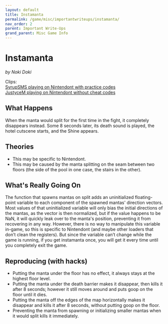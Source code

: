 ```yaml
---
layout: default
title: Instamanta
permalink: /game/misc/importantwriteups/instamanta/
nav_order: 2
parent: Important Write-Ups
grand_parent: Misc Game Info
---
```

# Instamanta
*by Noki Doki*  

Clips:  
[SyrupSMS playing on Nintendont with practice codes](https://clips.twitch.tv/AbrasiveFunnyGoblinBlargNaut)  
[JustyceM playing on Nintendont without cheat codes](https://clips.twitch.tv/ModernImpartialPoxOSsloth)  

## What Happens
When the manta would split for the first time in the fight, it completely disappears instead. Some 8 seconds later, its death sound is played, the hotel cutscene starts, and the Shine appears.

## Theories
- This may be specific to Nintendont.
- This may be caused by the manta splitting on the seam between two floors (the side of the pool in one case, the stairs in the other).

## What's Really Going On
The function that spawns mantas on split adds an uninitialized floating-point variable to each component of the spawned mantas' direction vectors. Most values of that uninitialized variable will only bias the initial directions of the mantas, as the vector is then normalized, but if the value happens to be NaN, it will quickly leak over to the manta's position, preventing it from recovering in any way. However, there is no way to manipulate this variable in-game, so this is specific to Nintendont (and maybe other loaders that don’t clean the registers). But since the variable can’t change while the game is running, if you get instamanta once, you will get it every time until you completely exit the game.

## Reproducing (with hacks)  
- Putting the manta under the floor has no effect, it always stays at the highest floor level.
- Putting the manta under the death barrier makes it disappear, then kills it after 8 seconds; however it still moves around and puts goop on the floor until it dies.
- Putting the manta off the edges of the map horizontally makes it disappear and kills it after 8 seconds, without putting goop on the floor.
- Preventing the manta from spawning or initializing smaller mantas when it would split kills it immediately.  
